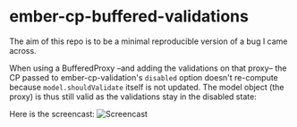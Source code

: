# ember-cp-buffered-validations

The aim of this repo is to be a minimal reproducible version of a bug I came across.

When using a BufferedProxy –and adding the validations on that proxy– the CP passed to ember-cp-validation's `disabled` option doesn't re-compute because `model.shouldValidate` itself is not updated. The model object (the proxy) is thus still valid as the validations stay in the disabled state:

Here is the screencast:
![Screencast](https://p137.p2.n0.cdn.getcloudapp.com/items/yAu4EQy5/Screen+Recording+2019-11-20+at+02.50+PM.gif)


